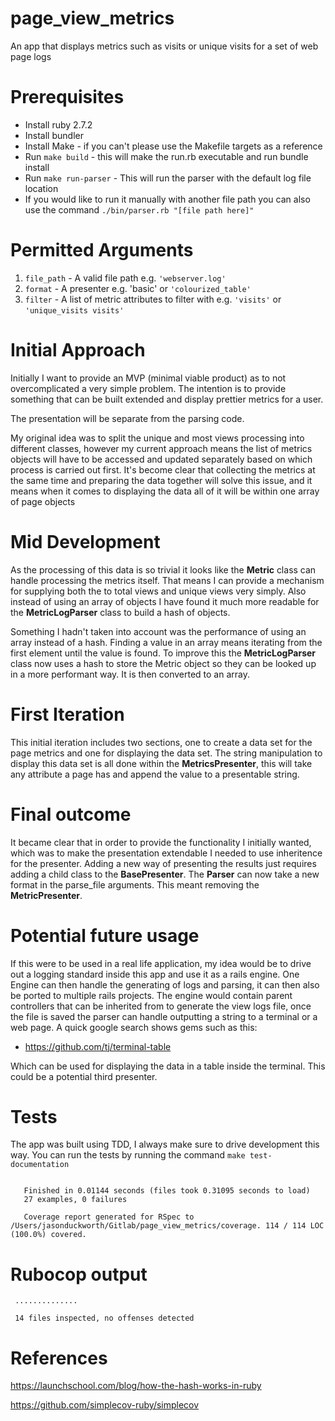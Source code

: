 # page_view_metrics

An app that displays metrics such as visits or unique visits for a set of web page logs

# Prerequisites
* Install ruby 2.7.2
* Install bundler
* Install Make - if you can't please use the Makefile targets as a reference
* Run `make build` - this will make the run.rb executable and run bundle install
* Run `make run-parser` - This will run the parser with the default log file location
* If you would like to run it manually with another file path you can also use the command `./bin/parser.rb "[file path here]"`

# Permitted Arguments
1. `file_path` - A valid file path e.g. `'webserver.log'`
2. `format` - A presenter e.g. 'basic' or `'colourized_table'`
3. `filter` - A list of metric attributes to filter with e.g. `'visits'` or `'unique_visits visits'`

# Initial Approach 

Initially I want to provide an MVP (minimal viable product) as to not overcomplicated a very simple problem. 
The intention is to provide something that can be built extended and display prettier metrics for a user.

The presentation will be separate from the parsing code.

My original idea was to split the unique and most views processing into different classes, however my current approach
means the list of metrics objects will have to be accessed and updated separately based on which process is carried out first.
It's become clear that collecting the metrics at the same time and preparing the data together will solve this issue, 
and it means when it comes to displaying the data all of it will be within one array of page objects

# Mid Development
As the processing of this data is so trivial it looks like the **Metric** class can handle processing the metrics itself. 
That means I can provide a mechanism for supplying both the to total views and unique views very simply. Also instead of 
using an array of objects I have found it much more readable for the **MetricLogParser** class to build a hash of objects.

Something I hadn't taken into account was the performance of using an array instead of a hash. Finding a value in an array
means iterating from the first element until the value is found. To improve this the **MetricLogParser** class now uses a hash
to store the Metric object so they can be looked up in a more performant way. It is then converted to an array.

# First Iteration
This initial iteration includes two sections, one to create a data set for the page metrics and one for displaying the data set.
The string manipulation to display this data set is all done within the **MetricsPresenter**, this will take any attribute a
page has and append the value to a presentable string. 

# Final outcome
It became clear that in order to provide the functionality I initially wanted, which was to make the presentation
extendable I needed to use inheritence for the presenter. Adding a new way of presenting the results just requires
adding a child class to the **BasePresenter**. The **Parser** can now take a new format in the parse_file arguments.
This meant removing the **MetricPresenter**.

# Potential future usage
If this were to be used in a real life application, my idea would be to drive out a logging standard inside this app
and use it as a rails engine. One Engine can then handle the generating of logs and parsing, it can then also be ported to
multiple rails projects. The engine would contain parent controllers that can be inherited from to generate the view logs file,
once the file is saved the parser can handle outputting a string to a terminal or a web page. A quick google search shows
gems such as this: 
* https://github.com/tj/terminal-table

Which can be used for displaying the data in a table inside the terminal. This could be a potential third presenter.

# Tests
The app was built using TDD, I always make sure to drive development this way.
You can run the tests by running the command `make test-documentation`
```...........................
   
   Finished in 0.01144 seconds (files took 0.31095 seconds to load)
   27 examples, 0 failures
   
   Coverage report generated for RSpec to /Users/jasonduckworth/Gitlab/page_view_metrics/coverage. 114 / 114 LOC (100.0%) covered.
```

# Rubocop output
```Inspecting 14 files
 ..............
 
 14 files inspected, no offenses detected
```

# References
https://launchschool.com/blog/how-the-hash-works-in-ruby

https://github.com/simplecov-ruby/simplecov

